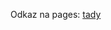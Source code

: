 Odkaz na pages: [tady]([https://pages.github.com/](https://palacinkavelika.github.io/DigitalTwin-UI-only))
